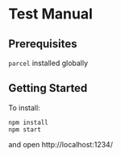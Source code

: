 # Test Manual 


## Prerequisites

`parcel` installed globally 

## Getting Started 

To install: 

    npm install 
    npm start 

and open http://localhost:1234/

